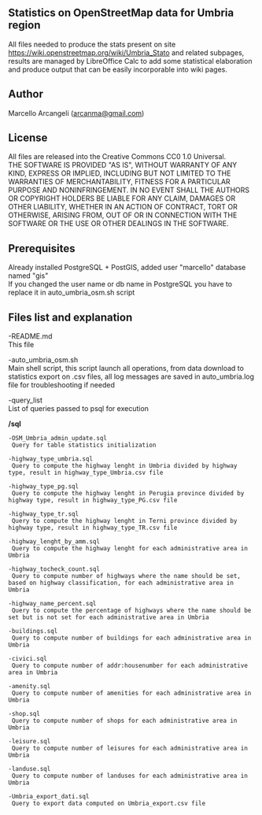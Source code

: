 ## Statistics on OpenStreetMap data for Umbria region
All files needed to produce the stats present on site https://wiki.openstreetmap.org/wiki/Umbria_Stato and related subpages, results are managed by LibreOffice Calc to add some statistical elaboration and produce output that can be easily incorporable into wiki pages.

## Author
Marcello Arcangeli (arcanma@gmail.com)

## License
All files are released into the Creative Commons CC0 1.0 Universal. <br>
THE SOFTWARE IS PROVIDED "AS IS", WITHOUT WARRANTY OF ANY KIND, EXPRESS OR
IMPLIED, INCLUDING BUT NOT LIMITED TO THE WARRANTIES OF MERCHANTABILITY,
FITNESS FOR A PARTICULAR PURPOSE AND NONINFRINGEMENT. IN NO EVENT SHALL THE
AUTHORS OR COPYRIGHT HOLDERS BE LIABLE FOR ANY CLAIM, DAMAGES OR OTHER
LIABILITY, WHETHER IN AN ACTION OF CONTRACT, TORT OR OTHERWISE, ARISING FROM,
OUT OF OR IN CONNECTION WITH THE SOFTWARE OR THE USE OR OTHER DEALINGS IN THE
SOFTWARE.

## Prerequisites
Already installed PostgreSQL + PostGIS, added user "marcello" database named "gis"  <br>
If you changed the user name or db name in PostgreSQL you have to replace it in auto_umbria_osm.sh script

## Files list and explanation

-README.md <br>
 This file

-auto_umbria_osm.sh	 <br>
﻿Main shell script, this script launch all operations, from data download to statistics export on .csv files, all log messages are saved in auto_umbria.log file for troubleshooting if needed

-query_list  <br>
 List of queries passed to psql for execution

<b>/sql</b>

    -OSM_Umbria_admin_update.sql
     Query for table statistics initialization
  
    -highway_type_umbria.sql
     Query to compute the highway lenght in Umbria divided by highway type, result in highway_type_Umbria.csv file
  
    -highway_type_pg.sql
     Query to compute the highway lenght in Perugia province divided by highway type, result in highway_type_PG.csv file
  
    -highway_type_tr.sql
     Query to compute the highway lenght in Terni province divided by highway type, result in highway_type_TR.csv file
  
    -highway_lenght_by_amm.sql
     Query to compute the highway lenght for each administrative area in Umbria
  
    -highway_tocheck_count.sql
     Query to compute number of highways where the name should be set, based on highway classification, for each administrative area in Umbria
  
    -highway_name_percent.sql
     Query to compute the percentage of highways where the name should be set but is not set for each administrative area in Umbria
  
    -buildings.sql
     Query to compute number of buildings for each administrative area in Umbria
  
    -civici.sql
     Query to compute number of addr:housenumber for each administrative area in Umbria
  
    -amenity.sql
     Query to compute number of amenities for each administrative area in Umbria
  
    -shop.sql
     Query to compute number of shops for each administrative area in Umbria
  
    -leisure.sql
     Query to compute number of leisures for each administrative area in Umbria
  
    -landuse.sql
     Query to compute number of landuses for each administrative area in Umbria
 
    -Umbria_export_dati.sql
     Query to export data computed on Umbria_export.csv file
